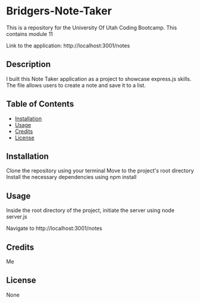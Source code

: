 # Bridgers-Note-Taker

This is a repository for the University Of Utah Coding Bootcamp. This contains module 11

Link to the application: http://localhost:3001/notes

## Description

I built this Note Taker application as a project to showcase express.js skills. The file allows users to create a note and save it to a list.

## Table of Contents

- [Installation](#installation)
- [Usage](#usage)
- [Credits](#credits)
- [License](#license)

## Installation

Clone the repository using your terminal
Move to the project's root directory
Install the necessary dependencies using npm install

## Usage

Inside the root directory of the project, initiate the server using node server.js

Navigate to http://localhost:3001/notes

## Credits

Me

## License

None
